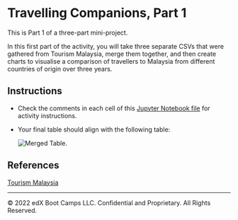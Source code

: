 # Travelling Companions, Part 1

This is Part 1 of a three-part mini-project.

In this first part of the activity, you will take three separate CSVs that were gathered from Tourism Malaysia, merge them together, and then create charts to visualise a comparison of travellers to Malaysia from different countries of origin over three years.

## Instructions

* Check the comments in each cell of this [Jupyter Notebook file](Unsolved/travelling_companions.ipynb) for activity instructions.

* Your final table should align with the following table:

   ![Merged Table.](https://static.bc-edx.com/data/dla-1-1/m5/lessons/2/5-2-08-TravellingCompanion_Output.png)

## References

[Tourism Malaysia](https://www.data.gov.my/data/en_US/dataset/travelling-companion)

- - -

© 2022 edX Boot Camps LLC. Confidential and Proprietary. All Rights Reserved.
